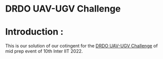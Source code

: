 # DRDO UAV-UGV Challenge

# Introduction : 
This is our solution of our cotingent for the <a href="https://interiit-tech.org/events/DRDO's%20UAV-Guided%20UGV%20Navigation%20Challenge">DRDO UAV-UGV Challenge</a> of mid prep event of 10th Inter IIT 2022.
